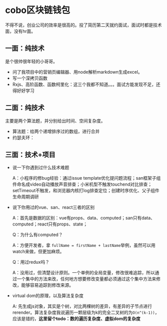 # cobo区块链钱包

不得不说，创业公司的效率是很高的。投了简历第二天就约面试，面试时都是技术面，没有hr面。

## 一面：纯技术

是个很帅很年轻的小哥哥。
- 问了我项目中的营销页编辑器、用node解析markdown生成excel。
- 写一个深拷贝函数
- Rxjs、高阶函数、函数柯里化：这三个我都不知道。。。面试方能发现不足，还得好好学习

## 二面：纯技术

主要是两个算法题，并分别给出时间、空间复杂度。

- 算法题：给两个递增排序过的数组，进行合并
- 约瑟夫环：

## 三面：技术+项目

- 说一下你遇到过什么技术难题

    A：小程序的修bug经验：通过issue template优化提问题流程；san框架子组件命名成video自动播放声音排查；小米机型不触发touchend对比排查；setTimeout不触发，和浏览器内核打log排查定位；创建时序优化、父子组件生命周期调研

- 说下你用过的vue、san、react三者的区别

    A：首先是数据的区别：vue有props、data、computed；san只有data、computed；react只有props、state；

    Q：为什么有computed？

    A：方便开发者，拿 `fullName = firstName + lastName`举例，虽然可以用watch来做，但更加麻烦。

    Q：用过redux吗？

    A：没用过，但清楚设计原则。一个单例的全局变量，修改很难追踪，所以通过一个集中的方法来改，任何地方想要修改变量都必须通过这个集中方法来修改，能够容易追踪到修改来源。

- virtual dom的原理，以及算法复杂度

    A: 先生成js对象，其实是个树，对比两棵树的差异，有差异的子节点进行rerender。算法复杂度我说遍历一颗层级为k的完全二叉树的为`O(n^(k-1))`，应该是错的，**这里留个todo：数的遍历复杂度、虚拟dom的复杂度**
